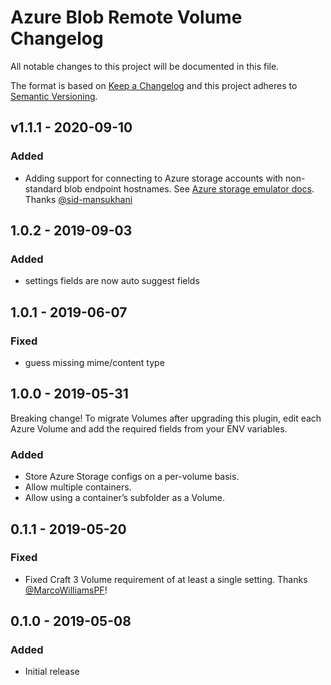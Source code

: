 # Azure Blob Remote Volume Changelog

All notable changes to this project will be documented in this file.

The format is based on [Keep a Changelog](http://keepachangelog.com/) and this project adheres to [Semantic Versioning](http://semver.org/).

## v1.1.1 - 2020-09-10

### Added

- Adding support for connecting to Azure storage accounts with non-standard blob endpoint hostnames. See [Azure storage emulator docs](https://docs.microsoft.com/en-us/azure/storage/common/storage-use-emulator). Thanks [@sid-mansukhani](https://github.com/sid-mansukhani)

## 1.0.2 - 2019-09-03

### Added

- settings fields are now auto suggest fields

## 1.0.1 - 2019-06-07

### Fixed

- guess missing mime/content type

## 1.0.0 - 2019-05-31

Breaking change! To migrate Volumes after upgrading this plugin, edit each Azure Volume and add the required fields from your ENV variables.

### Added

- Store Azure Storage configs on a per-volume basis.
- Allow multiple containers.
- Allow using a container’s subfolder as a Volume.

## 0.1.1 - 2019-05-20

### Fixed

- Fixed Craft 3 Volume requirement of at least a single setting. Thanks [@MarcoWilliamsPF](https://github.com/MarcoWilliamsPF)!

## 0.1.0 - 2019-05-08

### Added

- Initial release
